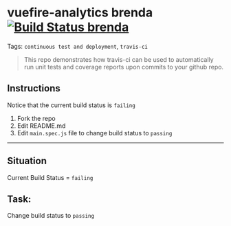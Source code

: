 # vuefire-analytics brenda [![Build Status brenda](https://travis-ci.com/breadplop/test.svg?branch=master)](https://travis-ci.com/breadplop/test)

Tags: `continuous test and deployment`, `travis-ci`

> This repo demonstrates how travis-ci can be used to automatically run unit tests and coverage reports upon commits to your github repo.

## Instructions
Notice that the current build status is `failing`

1. Fork the repo
2. Edit README.md
3. Edit `main.spec.js` file to change build status to `passing`

---
## Situation
Current Build Status = `failing`

## Task: 
Change build status to `passing`
